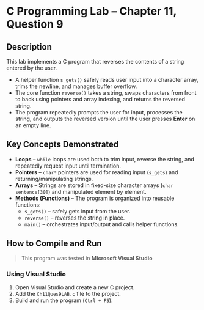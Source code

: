 # C Programming Lab – Chapter 11, Question 9

## Description
This lab implements a C program that reverses the contents of a string entered by the user.  

- A helper function `s_gets()` safely reads user input into a character array, trims the newline, and manages buffer overflow.  
- The core function `reverse()` takes a string, swaps characters from front to back using pointers and array indexing, and returns the reversed string.  
- The program repeatedly prompts the user for input, processes the string, and outputs the reversed version until the user presses **Enter** on an empty line.  

## Key Concepts Demonstrated
- **Loops** – `while` loops are used both to trim input, reverse the string, and repeatedly request input until termination.  
- **Pointers** – `char*` pointers are used for reading input (`s_gets`) and returning/manipulating strings.  
- **Arrays** – Strings are stored in fixed-size character arrays (`char sentence[30]`) and manipulated element by element.  
- **Methods (Functions)** – The program is organized into reusable functions:
  - `s_gets()` – safely gets input from the user.  
  - `reverse()` – reverses the string in place.  
  - `main()` – orchestrates input/output and calls helper functions.  

## How to Compile and Run
> This program was tested in **Microsoft Visual Studio**

### Using Visual Studio
1. Open Visual Studio and create a new C project.  
2. Add the `Ch11Ques9LAB.c` file to the project.  
3. Build and run the program (`Ctrl + F5`).  
